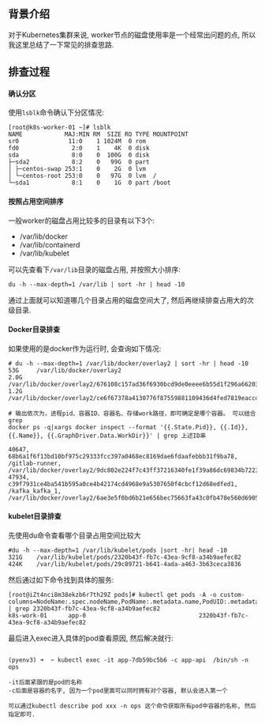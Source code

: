## 背景介绍

对于Kubernetes集群来说, worker节点的磁盘使用率是一个经常出问题的点, 所以我这里总结了一下常见的排查思路.


## 排查过程

#### 确认分区
使用`lsblk`命令确认下分区情况:
```
[root@k8s-worker-01 ~]# lsblk
NAME            MAJ:MIN RM  SIZE RO TYPE MOUNTPOINT
sr0              11:0    1 1024M  0 rom  
fd0               2:0    1    4K  0 disk 
sda               8:0    0  100G  0 disk 
├─sda2            8:2    0   99G  0 part 
│ ├─centos-swap 253:1    0    2G  0 lvm  
│ └─centos-root 253:0    0   97G  0 lvm  /
└─sda1            8:1    0    1G  0 part /boot
```

#### 按照占用空间排序

一般worker的磁盘占用比较多的目录有以下3个:

* /var/lib/docker
* /var/lib/containerd
* /var/lib/kubelet

可以先查看下`/var/lib`目录的磁盘占用, 并按照大小排序:

```
du -h --max-depth=1 /var/lib | sort -hr | head -10
```

通过上面就可以知道哪几个目录占用的磁盘空间大了,  然后再继续排查占用大的次级目录.

#### Docker目录排查

如果使用的是docker作为运行时, 会查询如下情况:

```
# du -h --max-depth=1 /var/lib/docker/overlay2 | sort -hr | head -10
53G     /var/lib/docker/overlay2
2.0G    /var/lib/docker/overlay2/676108c157ad36f6930bcd9de0eeee6b55d1f296a66203c076eb233f7de8d3f4
1.2G    /var/lib/docker/overlay2/ce6f67378a4130776f87559881109436d4fed7819eaccde75e1047fc37087319
```


```
# 输出依次为，进程pid、容器ID、容器名、存储work路径，即可确定是哪个容器。 可以结合grep
docker ps -q|xargs docker inspect --format '{{.State.Pid}}, {{.Id}}, {{.Name}}, {{.GraphDriver.Data.WorkDir}}' | grep 上述ID串

40647, 68b6a1f6f13bd10bf975c29333fcc397a0468ec8169dae6fdaafebbb31f9ba78, /gitlab-runner, /var/lib/docker/overlay2/9dc802e224f7c43ff37216340fe1f39a86dc69834b7223037ed7dfd32119b53b/work
47934, c39f7931ce4ba541b595a0ce4b42174cd4968e9a5307650f4cbcf12d68edfed1, /kafka_kafka_1, /var/lib/docker/overlay2/6ae3e5f0bd6b21e656bec75663fa43c0fb478e560d6905bf20df140479009e21/work
```



#### kubelet目录排查

先使用du命令查看哪个目录占用空间比较大
```
#du -h --max-depth=1 /var/lib/kubelet/pods |sort -hr| head -10
321G    /var/lib/kubelet/pods/2320b43f-fb7c-43ea-9cf8-a34b9aefec82
424K    /var/lib/kubelet/pods/29c89721-b641-4ada-a463-3b63ceca3836
```

然后通过如下命令找到具体的服务:

```
[root@iZt4nci8m38ekzb6r7th29Z pods]# kubectl get pods -A -o custom-columns=NodeName:.spec.nodeName,PodName:.metadata.name,PodUID:.metadata.uid | grep 2320b43f-fb7c-43ea-9cf8-a34b9aefec82
k8s-work-01      app-0                                2320b43f-fb7c-43ea-9cf8-a34b9aefec82

```

最后进入exec进入具体的pod查看原因, 然后解决就行:

```

(pyenv3) ➜  ~ kubectl exec -it app-7db59bc5b6 -c app-api  /bin/sh -n ops

-it后面紧跟的是pod的名称
-c后面是容器的名字, 因为一个pod里面可以同时拥有对个容器, 默认会进入第一个

可以通过kubectl describe pod xxx -n ops 这个命令获取所有pod中容器的名称, 然后指定即可.
```



